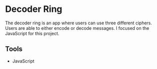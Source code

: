 # Decoder Ring

The decoder ring is an app where users can use three different ciphers. Users are able to either encode or decode messages. 
I focused on the JavaScript for this project.

## Tools
* JavaScript
